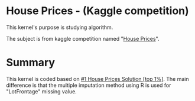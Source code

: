 # House Prices - (Kaggle competition)
This kernel's purpose is studying algorithm.

The subject is from kaggle competition named "[House Prices](https://www.kaggle.com/c/house-prices-advanced-regression-techniques)".

# Summary
This kernel is coded based on [#1 House Prices Solution [top 1%]](https://www.kaggle.com/jesucristo/1-house-prices-solution-top-1).
The main difference is that the multiple imputation method using R is used for "LotFrontage" missing value.
